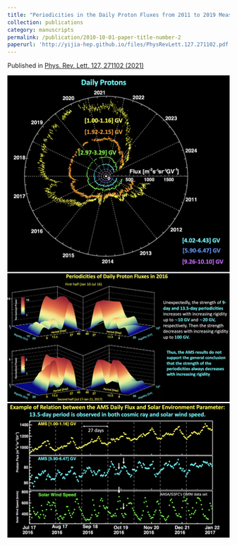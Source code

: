 ```yaml
---
title: "Periodicities in the Daily Proton Fluxes from 2011 to 2019 Measured by the Alpha Magnetic Spectrometer on the International Space Station from 1 to 100 GV"
collection: publications
category: manuscripts
permalink: /publication/2010-10-01-paper-title-number-2
paperurl: 'http://yijia-hep.github.io/files/PhysRevLett.127.271102.pdf'
---
```

Published in [Phys. Rev. Lett. 127, 271102 (2021)](https://doi.org/10.1103/PhysRevLett.127.271102) 

![Figure caption](../images/proton0.png)
![Figure caption](../images/proton1.png)
![Figure caption](../images/proton2.png)
